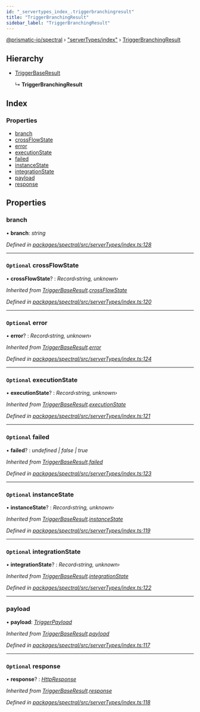 ```yaml
---
id: "_servertypes_index_.triggerbranchingresult"
title: "TriggerBranchingResult"
sidebar_label: "TriggerBranchingResult"
---
```


[@prismatic-io/spectral](../index.md) › ["serverTypes/index"](../modules/_servertypes_index_.md) › [TriggerBranchingResult](_servertypes_index_.triggerbranchingresult.md)

## Hierarchy

* [TriggerBaseResult](_servertypes_index_.triggerbaseresult.md)

  ↳ **TriggerBranchingResult**

## Index

### Properties

* [branch](_servertypes_index_.triggerbranchingresult.md#branch)
* [crossFlowState](_servertypes_index_.triggerbranchingresult.md#optional-crossflowstate)
* [error](_servertypes_index_.triggerbranchingresult.md#optional-error)
* [executionState](_servertypes_index_.triggerbranchingresult.md#optional-executionstate)
* [failed](_servertypes_index_.triggerbranchingresult.md#optional-failed)
* [instanceState](_servertypes_index_.triggerbranchingresult.md#optional-instancestate)
* [integrationState](_servertypes_index_.triggerbranchingresult.md#optional-integrationstate)
* [payload](_servertypes_index_.triggerbranchingresult.md#payload)
* [response](_servertypes_index_.triggerbranchingresult.md#optional-response)

## Properties

###  branch

• **branch**: *string*

*Defined in [packages/spectral/src/serverTypes/index.ts:128](https://github.com/prismatic-io/spectral/blob/v8.1.0/packages/spectral/src/serverTypes/index.ts#L128)*

___

### `Optional` crossFlowState

• **crossFlowState**? : *Record‹string, unknown›*

*Inherited from [TriggerBaseResult](_servertypes_index_.triggerbaseresult.md).[crossFlowState](_servertypes_index_.triggerbaseresult.md#optional-crossflowstate)*

*Defined in [packages/spectral/src/serverTypes/index.ts:120](https://github.com/prismatic-io/spectral/blob/v8.1.0/packages/spectral/src/serverTypes/index.ts#L120)*

___

### `Optional` error

• **error**? : *Record‹string, unknown›*

*Inherited from [TriggerBaseResult](_servertypes_index_.triggerbaseresult.md).[error](_servertypes_index_.triggerbaseresult.md#optional-error)*

*Defined in [packages/spectral/src/serverTypes/index.ts:124](https://github.com/prismatic-io/spectral/blob/v8.1.0/packages/spectral/src/serverTypes/index.ts#L124)*

___

### `Optional` executionState

• **executionState**? : *Record‹string, unknown›*

*Inherited from [TriggerBaseResult](_servertypes_index_.triggerbaseresult.md).[executionState](_servertypes_index_.triggerbaseresult.md#optional-executionstate)*

*Defined in [packages/spectral/src/serverTypes/index.ts:121](https://github.com/prismatic-io/spectral/blob/v8.1.0/packages/spectral/src/serverTypes/index.ts#L121)*

___

### `Optional` failed

• **failed**? : *undefined | false | true*

*Inherited from [TriggerBaseResult](_servertypes_index_.triggerbaseresult.md).[failed](_servertypes_index_.triggerbaseresult.md#optional-failed)*

*Defined in [packages/spectral/src/serverTypes/index.ts:123](https://github.com/prismatic-io/spectral/blob/v8.1.0/packages/spectral/src/serverTypes/index.ts#L123)*

___

### `Optional` instanceState

• **instanceState**? : *Record‹string, unknown›*

*Inherited from [TriggerBaseResult](_servertypes_index_.triggerbaseresult.md).[instanceState](_servertypes_index_.triggerbaseresult.md#optional-instancestate)*

*Defined in [packages/spectral/src/serverTypes/index.ts:119](https://github.com/prismatic-io/spectral/blob/v8.1.0/packages/spectral/src/serverTypes/index.ts#L119)*

___

### `Optional` integrationState

• **integrationState**? : *Record‹string, unknown›*

*Inherited from [TriggerBaseResult](_servertypes_index_.triggerbaseresult.md).[integrationState](_servertypes_index_.triggerbaseresult.md#optional-integrationstate)*

*Defined in [packages/spectral/src/serverTypes/index.ts:122](https://github.com/prismatic-io/spectral/blob/v8.1.0/packages/spectral/src/serverTypes/index.ts#L122)*

___

###  payload

• **payload**: *[TriggerPayload](_servertypes_index_.triggerpayload.md)*

*Inherited from [TriggerBaseResult](_servertypes_index_.triggerbaseresult.md).[payload](_servertypes_index_.triggerbaseresult.md#payload)*

*Defined in [packages/spectral/src/serverTypes/index.ts:117](https://github.com/prismatic-io/spectral/blob/v8.1.0/packages/spectral/src/serverTypes/index.ts#L117)*

___

### `Optional` response

• **response**? : *[HttpResponse](_servertypes_index_.httpresponse.md)*

*Inherited from [TriggerBaseResult](_servertypes_index_.triggerbaseresult.md).[response](_servertypes_index_.triggerbaseresult.md#optional-response)*

*Defined in [packages/spectral/src/serverTypes/index.ts:118](https://github.com/prismatic-io/spectral/blob/v8.1.0/packages/spectral/src/serverTypes/index.ts#L118)*
